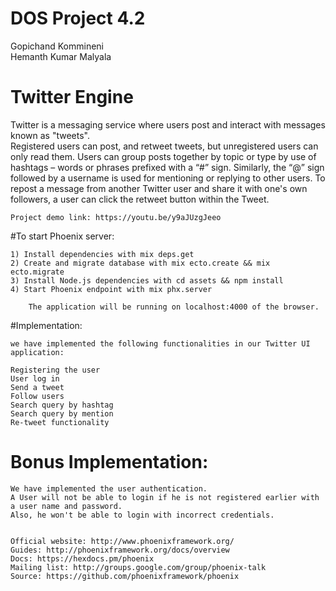 # DOS Project 4.2

Gopichand Kommineni         
Hemanth Kumar Malyala       


# Twitter Engine

 Twitter is a messaging service where users post and interact with messages known as "tweets".  
 Registered users can post, and retweet tweets, but unregistered users can only read them. 
 Users can group posts together by topic or type by use of hashtags – words or phrases prefixed with a 
 “#” sign. Similarly, the “@” sign followed by a username is used for mentioning or replying to other users.
 To repost a message from another Twitter user and share it with one's own followers, a user can click the 
 retweet button within the Tweet. 
 
 
	Project demo link: https://youtu.be/y9aJUzgJeeo
 
#To start Phoenix server:

	1) Install dependencies with mix deps.get
	2) Create and migrate database with mix ecto.create && mix ecto.migrate
	3) Install Node.js dependencies with cd assets && npm install
	4) Start Phoenix endpoint with mix phx.server
	
		The application will be running on localhost:4000 of the browser.
		
#Implementation:

	we have implemented the following functionalities in our Twitter UI application:
	
	Registering the user
	User log in
	Send a tweet
	Follow users
	Search query by hashtag
	Search query by mention
	Re-tweet functionality
	
	
# Bonus Implementation:
		
	We have implemented the user authentication.
	A User will not be able to login if he is not registered earlier with a user name and password.
	Also, he won't be able to login with incorrect credentials.
		
		
	Official website: http://www.phoenixframework.org/
	Guides: http://phoenixframework.org/docs/overview
	Docs: https://hexdocs.pm/phoenix
	Mailing list: http://groups.google.com/group/phoenix-talk
	Source: https://github.com/phoenixframework/phoenix
